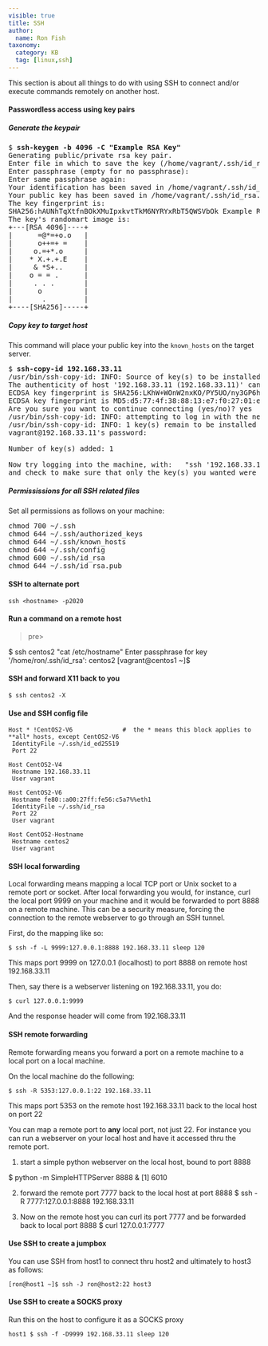 ```yaml
---
visible: true
title: SSH
author:
  name: Ron Fish
taxonomy:
  category: KB
  tag: [linux,ssh]
---
```


This section is about all things to do with using SSH to connect and/or execute commands remotely on another host.

#### Passwordless access using key pairs

##### Generate the keypair

<pre>
$ <b>ssh-keygen -b 4096 -C "Example RSA Key"</b>
Generating public/private rsa key pair.
Enter file in which to save the key (/home/vagrant/.ssh/id_rsa):
Enter passphrase (empty for no passphrase):
Enter same passphrase again:
Your identification has been saved in /home/vagrant/.ssh/id_rsa.
Your public key has been saved in /home/vagrant/.ssh/id_rsa.pub.
The key fingerprint is:
SHA256:hAUNhTqXtfnBOkXMuIpxkvtTkM6NYRYxRbT5QWSVbOk Example RSA Key
The key's randomart image is:
+---[RSA 4096]----+
|      =@*=+o.o   |
|      o++=+ =    |
|     o.=+*.o     |
|    * X.+.+.E    |
|     & *S+..     |
|    o = = .      |
|     . . .       |
|      o          |
|       .         |
+----[SHA256]-----+
</pre>

##### Copy key to target host

This command will place your public key into the `known_hosts` on the target server.

<pre>
$ <b>ssh-copy-id 192.168.33.11</b>
/usr/bin/ssh-copy-id: INFO: Source of key(s) to be installed: "/home/vagrant/.ssh/id_rsa.pub"
The authenticity of host '192.168.33.11 (192.168.33.11)' can't be established.
ECDSA key fingerprint is SHA256:LKhW+WOnW2nxKO/PY5UO/ny3GP6hIs3m/ui6uy+Sj2E.
ECDSA key fingerprint is MD5:d5:77:4f:38:88:13:e7:f0:27:01:e2:dc:17:66:ed:46.
Are you sure you want to continue connecting (yes/no)? yes
/usr/bin/ssh-copy-id: INFO: attempting to log in with the new key(s), to filter out any that are already installed
/usr/bin/ssh-copy-id: INFO: 1 key(s) remain to be installed -- if you are prompted now it is to install the new keys
vagrant@192.168.33.11's password:

Number of key(s) added: 1

Now try logging into the machine, with:   "ssh '192.168.33.11'"
and check to make sure that only the key(s) you wanted were added.
</pre>

##### Permississions for all SSH related files

Set all permissions as follows on your machine:

<pre>
chmod 700 ~/.ssh
chmod 644 ~/.ssh/authorized_keys
chmod 644 ~/.ssh/known_hosts
chmod 644 ~/.ssh/config
chmod 600 ~/.ssh/id_rsa
chmod 644 ~/.ssh/id_rsa.pub
</pre>

#### SSH to alternate port

    ssh <hostname> -p2020

#### Run a command on a remote host

>pre>

$ ssh centos2 "cat /etc/hostname"
Enter passphrase for key '/home/ron/.ssh/id_rsa':
centos2
[vagrant@centos1 ~]$
</pre>

#### SSH and forward X11 back to you

    $ ssh centos2 -X

#### Use and SSH config file

    Host * !CentOS2-V6              #  the * means this block applies to **all* hosts, except CentOS2-V6
     IdentityFile ~/.ssh/id_ed25519
     Port 22

    Host CentOS2-V4
     Hostname 192.168.33.11
     User vagrant

    Host CentOS2-V6
     Hostname fe80::a00:27ff:fe56:c5a7%%eth1
     IdentityFile ~/.ssh/id_rsa
     Port 22
     User vagrant

    Host CentOS2-Hostname
     Hostname centos2
     User vagrant

#### SSH local forwarding

Local forwarding means mapping a local TCP port or Unix socket to a remote port or socket. After local forwarding you would, for instance, curl the local port 9999 on your machine and it would be forwarded to port 8888 on a remote machine. This can be a security measure, forcing the connection to the remote webserver to go through an SSH tunnel.

First, do the mapping like so:

    $ ssh -f -L 9999:127.0.0.1:8888 192.168.33.11 sleep 120

This maps port 9999 on 127.0.0.1 (localhost) to port 8888 on remote host 192.168.33.11

Then, say there is a webserver listening on 192.168.33.11, you do:

    $ curl 127.0.0.1:9999

And the response header will come from 192.168.33.11

#### SSH remote forwarding

Remote forwarding means you forward a port on a remote machine to a local port on a local machine.

On the local machine do the following:

    $ ssh -R 5353:127.0.0.1:22 192.168.33.11

This maps port 5353 on the remote host 192.168.33.11 back to the local host on port 22

You can map a remote port to **any** local port, not just 22. For instance you can run a webserver on your local host and have it accessed thru the remote port.

1. start a simple python webserver on the local host, bound to port 8888

$ python -m SimpleHTTPServer 8888 &
[1] 6010

2. forward the remote port 7777 back to the local host at port 8888
$ ssh -R 7777:127.0.0.1:8888 192.168.33.11

3. Now on the remote host you can curl its port 7777 and be forwarded back to local port 8888
    $ curl 127.0.0.1:7777

#### Use SSH to create a jumpbox

You can use SSH from host1 to connect thru host2 and ultimately to host3 as follows:

    [ron@host1 ~]$ ssh -J ron@host2:22 host3

#### Use SSH to create a SOCKS proxy

Run this on the host to configure it as a SOCKS proxy

    host1 $ ssh -f -D9999 192.168.33.11 sleep 120
